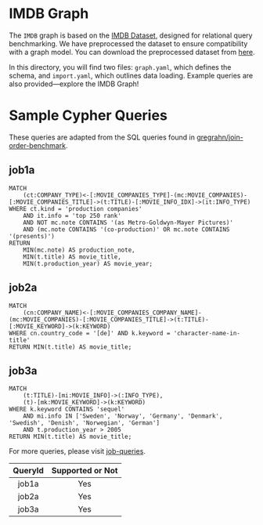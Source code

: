 # IMDB Graph

The `IMDB` graph is based on the [IMDB Dataset](http://homepages.cwi.nl/~boncz/job/imdb.tgz), designed for relational query benchmarking. We have preprocessed the dataset to ensure compatibility with a graph model. You can download the preprocessed dataset from [here](https://graphscope.oss-accelerate-overseas.aliyuncs.com/dataset/imdb.tar.gz).

In this directory, you will find two files: `graph.yaml`, which defines the schema, and `import.yaml`, which outlines data loading. Example queries are also provided—explore the IMDB Graph!

# Sample Cypher Queries

These queries are adapted from the SQL queries found in [gregrahn/join-order-benchmark](https://github.com/gregrahn/join-order-benchmark).

## job1a

```cypher
MATCH
    (ct:COMPANY_TYPE)<-[:MOVIE_COMPANIES_TYPE]-(mc:MOVIE_COMPANIES)-[:MOVIE_COMPANIES_TITLE]->(t:TITLE)-[:MOVIE_INFO_IDX]->(it:INFO_TYPE)
WHERE ct.kind = 'production companies'
    AND it.info = 'top 250 rank'
    AND NOT mc.note CONTAINS '(as Metro-Goldwyn-Mayer Pictures)'
    AND (mc.note CONTAINS '(co-production)' OR mc.note CONTAINS '(presents)')
RETURN
    MIN(mc.note) AS production_note,
    MIN(t.title) AS movie_title,
    MIN(t.production_year) AS movie_year;
```

## job2a

```cypher
MATCH
    (cn:COMPANY_NAME)<-[:MOVIE_COMPANIES_COMPANY_NAME]-(mc:MOVIE_COMPANIES)-[:MOVIE_COMPANIES_TITLE]->(t:TITLE)-[:MOVIE_KEYWORD]->(k:KEYWORD)
WHERE cn.country_code = '[de]' AND k.keyword = 'character-name-in-title'
RETURN MIN(t.title) AS movie_title;
```

## job3a

```cypher
MATCH
    (t:TITLE)-[mi:MOVIE_INFO]->(:INFO_TYPE),
    (t)-[mk:MOVIE_KEYWORD]->(k:KEYWORD)
WHERE k.keyword CONTAINS 'sequel'
    AND mi.info IN ['Sweden', 'Norway', 'Germany', 'Denmark', 'Swedish', 'Denish', 'Norwegian', 'German']
    AND t.production_year > 2005
RETURN MIN(t.title) AS movie_title;
```

For more queries, please visit [job-queries](https://github.com/shirly121/GraphScope/tree/cypher_benchmark_tool/interactive_engine/benchmark/queries/cypher_queries/job/gie).



|     QueryId    	|  Supported or Not |
|:--------------:	|:---------------:	|
|       job1a 	    |       Yes 	    |
|       job2a       |       Yes   	    |
|       job3a       |       Yes   	    |